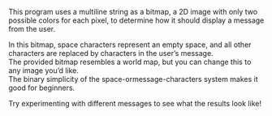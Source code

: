 This program uses a multiline string as a bitmap, 
a 2D image with only two possible colors for each pixel, 
to determine how it should display a message from the 
user.  

In this bitmap, space characters represent an empty 
space, and all other characters are replaced by 
characters in the user’s message.  
The provided bitmap resembles a world map, 
but you can change this to any image you’d like.  
The binary simplicity of the space-ormessage-characters 
system makes it good for beginners.  

Try experimenting with different messages to see 
what the results look like!
